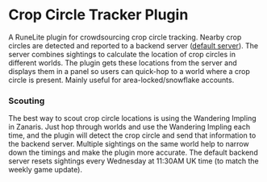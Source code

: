 # Crop Circle Tracker Plugin

A RuneLite plugin for crowdsourcing crop circle tracking. Nearby crop circles are detected and reported to a
backend server ([default server](https://github.com/mattjrumble/crop-circle-tracker-server)). The server combines
sightings to calculate the location of crop circles in different worlds. The plugin gets these locations from the
server and displays them in a panel so users can quick-hop to a world where a crop circle is present. Mainly useful
for area-locked/snowflake accounts.

### Scouting

The best way to scout crop circle locations is using the Wandering Impling in Zanaris. Just hop through worlds and use the Wandering Impling each time, and the plugin will detect the crop circle and send that information to the backend server. Multiple sightings on the same world help to narrow down the timings and make the plugin more accurate. The default backend server resets sightings every Wednesday at 11:30AM UK time (to match the weekly game update).
